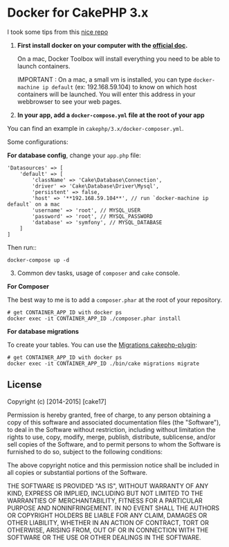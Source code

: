 # Docker for CakePHP 3.x #

I took some tips from this [nice repo](https://github.com/eko/docker-symfony)

1. **First install docker on your computer with the [official doc](https://docs.docker.com/installation/#installation).**

   On a mac, Docker Toolbox will install everything you need to be able to
   launch containers.

   IMPORTANT : On a mac, a small vm is installed, you can type
   `docker-machine ip default` (ex: 192.168.59.104) to know on which host
   containers will be launched. You will enter this address in your
   webbrowser to see your web pages.

2. **In your app, add a `docker-compose.yml` file at the root of your app**

You can find an example in `cakephp/3.x/docker-composer.yml`.

Some configurations:

**For database config**, change your `app.php` file:

    'Datasources' => [
        'default' => [
            'className' => 'Cake\Database\Connection',
            'driver' => 'Cake\Database\Driver\Mysql',
            'persistent' => false,
            'host' => '**192.168.59.104**', // run `docker-machine ip default` on a mac
            'username' => 'root', // MYSQL_USER
            'password' => 'root', // MYSQL_PASSWORD
            'database' => 'symfony', // MYSQL_DATABASE
        ]
    ]

Then run::

    docker-compose up -d


3. Common dev tasks, usage of `composer` and `cake` console.

**For Composer**

The best way to me is to add a `composer.phar` at the root of your repository.

    # get CONTAINER_APP_ID with docker ps
    docker exec -it CONTAINER_APP_ID ./composer.phar install

**For database migrations**

To create your tables. You can use the [Migrations cakephp-plugin](https://github.com/cakephp/migrations):

    # get CONTAINER_APP_ID with docker ps
    docker exec -it CONTAINER_APP_ID ./bin/cake migrations migrate


## License ##

Copyright (c) [2014-2015] [cake17]

Permission is hereby granted, free of charge, to any person obtaining a copy of this software and associated documentation files (the "Software"), to deal in the Software without restriction, including without limitation the rights to use, copy, modify, merge, publish, distribute, sublicense, and/or sell copies of the Software, and to permit persons to whom the Software is furnished to do so, subject to the following conditions:

The above copyright notice and this permission notice shall be included in all copies or substantial portions of the Software.

THE SOFTWARE IS PROVIDED "AS IS", WITHOUT WARRANTY OF ANY KIND, EXPRESS OR IMPLIED, INCLUDING BUT NOT LIMITED TO THE WARRANTIES OF MERCHANTABILITY, FITNESS FOR A PARTICULAR PURPOSE AND NONINFRINGEMENT. IN NO EVENT SHALL THE AUTHORS OR COPYRIGHT HOLDERS BE LIABLE FOR ANY CLAIM, DAMAGES OR OTHER LIABILITY, WHETHER IN AN ACTION OF CONTRACT, TORT OR OTHERWISE, ARISING FROM, OUT OF OR IN CONNECTION WITH THE SOFTWARE OR THE USE OR OTHER DEALINGS IN THE SOFTWARE.
